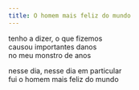 ```yaml
---
title: O homem mais feliz do mundo
---
```


tenho a dizer, o que fizemos  
causou importantes danos  
no meu monstro de anos  

nesse dia, nesse dia em particular  
fui o homem mais feliz do mundo  
